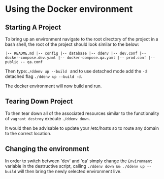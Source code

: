 # Using the Docker environment



## Starting A Project

To bring up an environment navigate to the root directory of the project in a bash shell, the root of the project should look similar to the below:

`|-- README.md
|-- config
|-- database
|-- ddenv
|-- dev.conf
|-- docker-compose.dev.yaml
|-- docker-compose.qa.yaml
|-- prod.conf
|-- public
-- qa.conf`

Then type:`./ddenv up --build ` and to use detached mode add the `-d` detached flag `./ddenv up --build -d`.

The docker environment will now build and run.


## Tearing Down Project

To then tear down all of the associated resources similar to the functionality of `vagrant destroy` execute `./ddenv down`.

It would then be advisable to update your /etc/hosts so to route any domain to the correct location.
 

## Changing the environment

In order to switch between 'dev' and 'qa' simply change the `Environment` variable in the destructive script, calling  `./ddenv down && ./ddenv up --build` will then 
bring the newly selected environment live.


